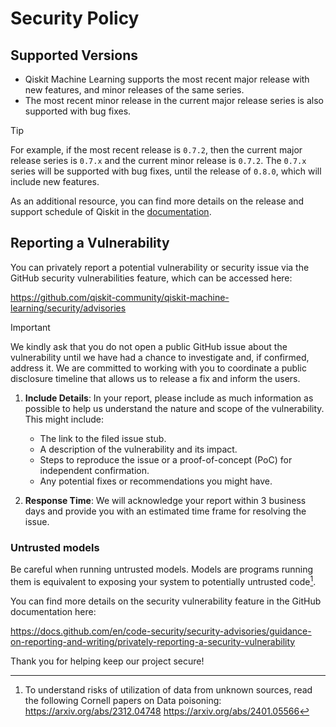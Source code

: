 # Security Policy

## Supported Versions

- Qiskit Machine Learning supports the most recent major release with new features, and minor releases of the same series.
- The most recent minor release in the current major release series is also supported with bug fixes.

> [!TIP]
> For example, if the most recent release is `0.7.2`, then the current major release series is `0.7.x` and the current minor release is `0.7.2`.
The `0.7.x` series will be supported with bug fixes, until the release of `0.8.0`, which will include new features.

As an additional resource, you can find more details on the release and support schedule of Qiskit in the [documentation](https://docs.quantum.ibm.com/start/install#release-schedule).

## Reporting a Vulnerability

You can privately report a potential vulnerability or security issue
via the GitHub security vulnerabilities feature, which can be accessed here:

https://github.com/qiskit-community/qiskit-machine-learning/security/advisories

> [!IMPORTANT]
> We kindly ask that you do not open a public GitHub issue about the vulnerability until we have had a chance to 
investigate and, if confirmed, address it. We are committed to working with you to coordinate a public disclosure 
timeline that allows us to release a fix and inform the users.

1. **Include Details**: In your report, please include as much information as possible to help us understand the 
nature and scope of the vulnerability. This might include:
   - The link to the filed issue stub.
   - A description of the vulnerability and its impact.
   - Steps to reproduce the issue or a proof-of-concept (PoC) for independent confirmation.
   - Any potential fixes or recommendations you might have.

2. **Response Time**: We will acknowledge your report within 3 business days and provide you with an estimated time frame for resolving the issue.


### Untrusted models
Be careful when running untrusted models. Models are programs running them is equivalent to exposing your system to potentially untrusted code[^data-poisoning-sources].

You can find more details on the security vulnerability feature in the GitHub
documentation here:

https://docs.github.com/en/code-security/security-advisories/guidance-on-reporting-and-writing/privately-reporting-a-security-vulnerability

Thank you for helping keep our project secure! 

[^data-poisoning-sources]: To understand risks of utilization of data from unknown sources, read the following Cornell papers on Data poisoning:
    https://arxiv.org/abs/2312.04748
    https://arxiv.org/abs/2401.05566
